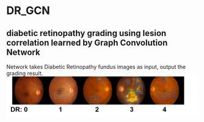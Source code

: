 # DR_GCN
## diabetic retinopathy grading using lesion correlation learned by Graph Convolution Network    
Network takes Diabetic Retinopathy fundus images as input, output the grading result.
![image](https://raw.githubusercontent.com/endrol/DR_GCN/master/dr_gcn/IMG/gradign%20(1).png)

